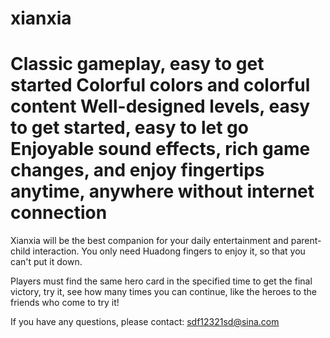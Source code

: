 # xianxia

Classic gameplay, easy to get started
Colorful colors and colorful content
Well-designed levels, easy to get started, easy to let go
Enjoyable sound effects, rich game changes, and enjoy fingertips anytime, anywhere without internet connection
===================================================

Xianxia will be the best companion for your daily entertainment and parent-child interaction. You only need Huadong fingers to enjoy it, so that you can't put it down.


Players must find the same hero card in the specified time to get the final victory, try it, see how many times you can continue, like the heroes to the friends who come to try it!

If you have any questions, please contact: sdf12321sd@sina.com
